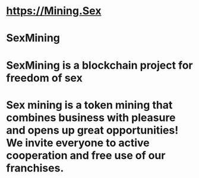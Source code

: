 # https://Mining.Sex
# SexMining
# SexMining is a blockchain project for freedom of sex
# Sex mining is a token mining that combines business with pleasure and opens up great opportunities! We invite everyone to active cooperation and free use of our franchises.
